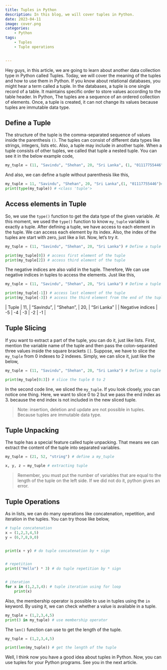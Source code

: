 ```yaml
---
title: Tuples in Python
description: In this blog, we will cover tuples in Python. 
date: 2023-04-11
image: cover.png
categories:
    - Python
tags:
    - Tuples
    - Tuple operations
    

--- 
```


Hey guys, in this article, we are going to learn about another data collection type in Python called Tuples. Today, we will cover the meaning of the tuples and how to use them in Python. If you know about relational databases, you might hear a term called a tuple. In the databases, a tuple is one single record of a table. It maintains specific order to store values according to the table header. In Python, The tuples are a sequence of an ordered collection of elements. Once, a tuple is created, it can not change its values because tuples are immutable data type.

## Define a Tuple

The structure of the tuple is the comma-separated sequence of values inside the parenthesis `()`.  The tuples can consist of different data types like strings, integers, lists etc. Also, a tuple may include in another tuple. When a tuple consists of other tuples, we called that tuple a nested tuple. You can see it in the below example code,

```python
my_tuple = (11, "Savindu", "Shehan", 20, "Sri Lanka", (1, "01117755446")) # Define a tuple
```

And also, we can define a tuple without parenthesis like this,

```python
my_tuple = 11, "Savindu", "Shehan", 20, "Sri Lanka",(1, "01117755446")# Define a tuple
print(type(my_tuple)) # <class 'tuple'>
```

## Access elements in Tuple

So, we use the `type()` function to get the data type of the given variable.  At this moment, we used the `type()` function to know `my_tuple` variable is exactly a tuple. After defining a tuple, we have access to each element in the tuple. We can access each element by its index. Also, the index of the tuples are start with zero, just like a list. Now, let’s try it.

```python
my_tuple = (11, "Savindu", "Shehan", 20, "Sri Lanka") # Define a tuple

print(my_tuple[0]) # access first element of the tuple
print(my_tuple[2]) # access third element of the tuple
```

The negative indices are also valid in the tuple. Therefore, We can use negative indices in tuples to access the elements. Just like this,

```python
my_tuple = (11, "Savindu", "Shehan", 20, "Sri Lanka") # Define a tuple

print(my_tuple[-1]) # access last element of the tuple
print(my_tuple[-3]) # access the third element from the end of the tuple
```

| Tuple            | 11, | “Savindu”, | “Shehan”, | 20, | “Sri Lanka” |
| Negative indices | -5  | -4         | -3        | -2  | -1          |

## Tuple Slicing

If you want to extract a part of the tuple, you can do it, just like lists. First, mention the variable name of the tuple and then pass the colon-separated three values inside the square brackets `[]`.  Suppose, we have to slice the `my_tuple` from 0 indexes to 2 indexes. Simply, we can slice it, just like the below, 

```python 
my_tuple = (11, "Savindu", "Shehan", 20, "Sri Lanka") # Define a tuple

print(my_tuple[0:3]) # slice the tuple 0 to 2
```

In the second code line, we sliced the `my_tuple`. If you look closely, you can notice one thing. Here, we want to slice 0 to 2 but we pass the end index as 3. because the end index is not included in the new sliced tuple. 

> Note: insertion, deletion and update are not possible in tuples. Because tuples are immutable data type.

## Tuple Unpacking

The tuple has a special feature called tuple unpacking. That means we can extract the content of the tuple into separated variables.

```python
my_tuple = (21, 52, "string") # define a my_tuple

x, y, z = my_tuple # extracting tuple
```

> Remember, you must put the number of variables that are equal to the length of the tuple on the left side. If we did not do it, python gives an error.  

## Tuple Operations

As in lists, we can do many operations like concatenation, repetition, and iteration in the tuples. You can try those like below,

```python
# tuple concatenation
x = (1,2,3,4,5)
y = (6,7,8,9,0)


print(x + y) # do tuple concatenation by + sign


# repetition
print(("Hello") * 3) # do tuple repetition by * sign


# iteration
for x in (1,2,3,4): # tuple iteration using for loop
    print(x)
```

Also, the membership operator is possible to use in tuples using the `in` keyword. By using it, we can check whether a value is available in a tuple.  

```python
my_tuple = (1,2,3,4,5)
print(3 in my_tuple) # use membership operator
```

The `len()` function can use to get the length of the tuple.

```python
my_tuple = (1,2,3,4,5)

print(len(my_tuple)) # get the length of the tuple
```

Well, I think now you have a good idea about tuples in Python. Now, you can use tuples for your Python programs. See you in the next article. 
